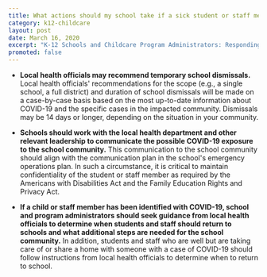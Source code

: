```yaml
---
title: What actions should my school take if a sick student or staff member attended school before being confirmed as a COVID-19 case?
category: k12-childcare
layout: post
date: March 16, 2020
excerpt: "K-12 Schools and Childcare Program Administrators: Responding To Confirmed COVID-19 Cases"
promoted: false
---
```


* **Local health officials may recommend temporary school dismissals.** Local health officials' recommendations for the scope (e.g., a single school, a full district) and duration of school dismissals will be made on a case-by-case basis based on the most up-to-date information about COVID-19 and the specific cases in the impacted community. Dismissals may be 14 days or longer, depending on the situation in your community.

* **Schools should work with the local health department and other relevant leadership to communicate the possible COVID-19 exposure to the school community.** This communication to the school community should align with the communication plan in the school's emergency operations plan. In such a circumstance, it is critical to maintain confidentiality of the student or staff member as required by the Americans with Disabilities Act and the Family Education Rights and Privacy Act.

* **If a child or staff member has been identified with COVID-19, school and program administrators should seek guidance from local health officials to determine when students and staff should return to schools and what additional steps are needed for the school community.** In addition, students and staff who are well but are taking care of or share a home with someone with a case of COVID-19 should follow instructions from local health officials to determine when to return to school.
